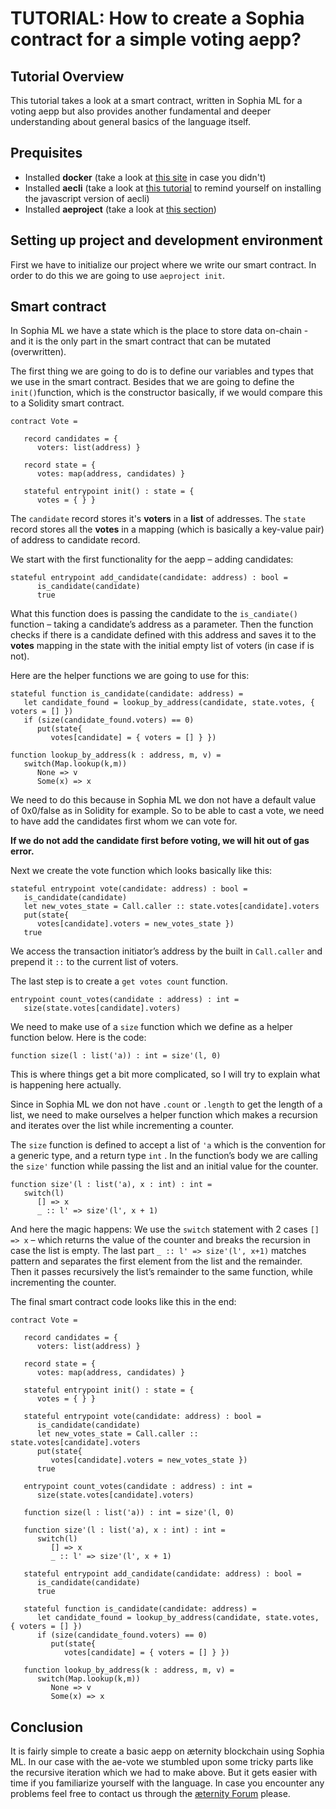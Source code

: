 TUTORIAL: How to create a Sophia contract for a simple voting aepp?
====
## Tutorial Overview
This tutorial takes a look at a smart contract, written in Sophia ML for a voting aepp but also provides another fundamental and deeper understanding about general basics of the language itself.

## Prequisites
- Installed **docker** (take a look at [this site](https://docs.docker.com/compose/install/) in case you didn't)
- Installed **aecli** (take a look at [this tutorial](https://github.com/aeternity/tutorials/blob/master/account-creation-in-ae-cli.md#installing-aecli) to remind yourself on installing the javascript version of aecli)
- Installed **aeproject** (take a look at [this section](https://github.com/aeternity/aepp-aeproject-js))


## Setting up project and development environment 
First we have to initialize our project where we write our smart contract. In order to do this we are going to use `aeproject init`.

## Smart contract
In Sophia ML we have a state which is the place to store data on-chain - and it is the only part in the smart contract that can be mutated (overwritten).

The first thing we are going to do is to define our variables and types that we use in the smart contract. Besides that we are going to define the `init()`function, which is the constructor basically, if we would compare this to a Solidity smart contract.

````
contract Vote =

   record candidates = {
      voters: list(address) }

   record state = {
      votes: map(address, candidates) }

   stateful entrypoint init() : state = {
      votes = { } }
`````
The `candidate` record stores it's **voters** in a **list** of addresses. The `state` record stores all the **votes** in a mapping (which is basically a key-value pair) of address to candidate record.

We start with the first functionality for the aepp – adding candidates:

`````
stateful entrypoint add_candidate(candidate: address) : bool =
      is_candidate(candidate)
      true
``````
What this function does is passing the candidate to the `is_candiate()` function – taking a candidate’s address as a parameter. Then the function checks if there is a candidate defined with this address and saves it to the **votes** mapping in the state with the initial empty list of voters (in case if is not).

Here are the helper functions we are going to use for this:

`````
stateful function is_candidate(candidate: address) =
   let candidate_found = lookup_by_address(candidate, state.votes, { voters = [] })
   if (size(candidate_found.voters) == 0)
      put(state{
         votes[candidate] = { voters = [] } })

function lookup_by_address(k : address, m, v) =
   switch(Map.lookup(k,m))
      None => v
      Some(x) => x
``````
We need to do this because in Sophia ML we don not have a default value of 0x0/false as in Solidity for example. So to be able to cast a vote, we need to have add the candidates first whom we can vote for.


**If we do not add the candidate first before voting, we will hit out of gas error.**

Next we create the vote function which looks basically like this:
`````
stateful entrypoint vote(candidate: address) : bool =
   is_candidate(candidate)
   let new_votes_state = Call.caller :: state.votes[candidate].voters
   put(state{
      votes[candidate].voters = new_votes_state })
   true
``````

We access the transaction initiator’s address by the built in `Call.caller` and prepend it `::` to the current list of voters.

The last step is to create a `get votes count` function.
`````
entrypoint count_votes(candidate : address) : int =
   size(state.votes[candidate].voters)  
`````

We need to make use of a `size` function which we define as a helper function below. Here is the code:
`````
function size(l : list('a)) : int = size'(l, 0)
`````

This is where things get a bit more complicated, so I will try to explain what is happening here actually.

Since in Sophia ML we don not have `.count` or `.length` to get the length of a list, we need to make ourselves a helper function which makes a recursion and iterates over the list while incrementing a counter.

The `size` function is defined to accept a list of `'a` which is the convention for a generic type, and a return type `int` . In the function’s body we are calling the `size'` function while passing the list and an initial value for the counter.
``````
function size'(l : list('a), x : int) : int =
   switch(l)
      [] => x
      _ :: l' => size'(l', x + 1)
``````
And here the magic happens: We use the `switch` statement with 2 cases  `[] => x` – which returns the value of the counter and breaks the recursion in case the list is empty. The last part `_ :: l' => size'(l', x+1)` matches pattern and separates the first element from the list and the remainder. Then it passes recursively the list’s remainder to the same function, while incrementing the counter.

The final smart contract code looks like this in the end:

```````
contract Vote =

   record candidates = {
      voters: list(address) }

   record state = {
      votes: map(address, candidates) }

   stateful entrypoint init() : state = {
      votes = { } }

   stateful entrypoint vote(candidate: address) : bool =
      is_candidate(candidate)
      let new_votes_state = Call.caller :: state.votes[candidate].voters
      put(state{
         votes[candidate].voters = new_votes_state })
      true

   entrypoint count_votes(candidate : address) : int =
      size(state.votes[candidate].voters)  

   function size(l : list('a)) : int = size'(l, 0)
   
   function size'(l : list('a), x : int) : int =
      switch(l)
         [] => x
         _ :: l' => size'(l', x + 1)

   stateful entrypoint add_candidate(candidate: address) : bool =
      is_candidate(candidate)
      true

   stateful function is_candidate(candidate: address) =
      let candidate_found = lookup_by_address(candidate, state.votes, { voters = [] })
      if (size(candidate_found.voters) == 0)
         put(state{
            votes[candidate] = { voters = [] } })

   function lookup_by_address(k : address, m, v) =
      switch(Map.lookup(k,m))
         None => v
         Some(x) => x
`````````

## Conclusion
It is fairly simple to create a basic aepp on æternity blockchain using Sophia ML. In our case with the ae-vote we stumbled upon some tricky parts like the recursive iteration which we had to make above. But it gets easier with time if you familiarize yourself with the language. In case  you encounter any problems feel free to contact us through the [æternity Forum](https://forum.aeternity.com/c/development) please.
         



